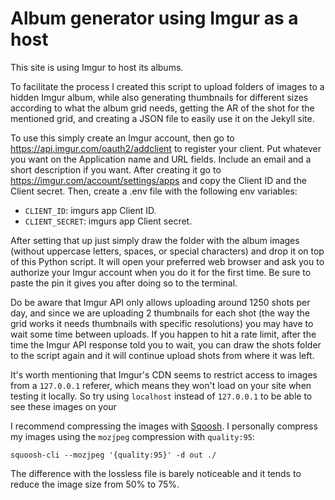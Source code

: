 # Album generator using Imgur as a host

This site is using Imgur to host its albums.

To facilitate the process I created this script to upload folders of images to a hidden Imgur album, while also generating thumbnails for different sizes according to what the album grid needs, getting the AR of the shot for the mentioned grid, and creating a JSON file to easily use it on the Jekyll site.

To use this simply create an Imgur account, then go to https://api.imgur.com/oauth2/addclient to register your client. Put whatever you want on the Application name and URL fields. Include an email and a short description if you want. After creating it go to https://imgur.com/account/settings/apps and copy the Client ID and the Client secret. Then, create a .env file with the following env variables:

- `CLIENT_ID`: imgurs app Client ID.
- `CLIENT_SECRET`: imgurs app Client secret.

After setting that up just simply draw the folder with the album images (without uppercase letters, spaces, or special characters) and drop it on top of this Python script. It will open your preferred web browser and ask you to authorize your Imgur account when you do it for the first time. Be sure to paste the pin it gives you after doing so to the terminal.

Do be aware that Imgur API only allows uploading around 1250 shots per day, and since we are uploading 2 thumbnails for each shot (the way the grid works it needs thumbnails with specific resolutions) you may have to wait some time between uploads. If you happen to hit a rate limit, after the time the Imgur API response told you to wait, you can draw the shots folder to the script again and it will continue upload shots from where it was left.

It's worth mentioning that Imgur's CDN seems to restrict access to images from a `127.0.0.1` referer, which means they won't load on your site when testing it locally. So try using `localhost` instead of `127.0.0.1` to be able to see these images on your 

I recommend compressing the images with [Sqoosh](https://github.com/GoogleChromeLabs/squoosh). I personally compress my images using the `mozjpeg` compression with `quality:95`:

```
squoosh-cli --mozjpeg '{quality:95}' -d out ./
```

The difference with the lossless file is barely noticeable and it tends to reduce the image size from 50% to 75%.
